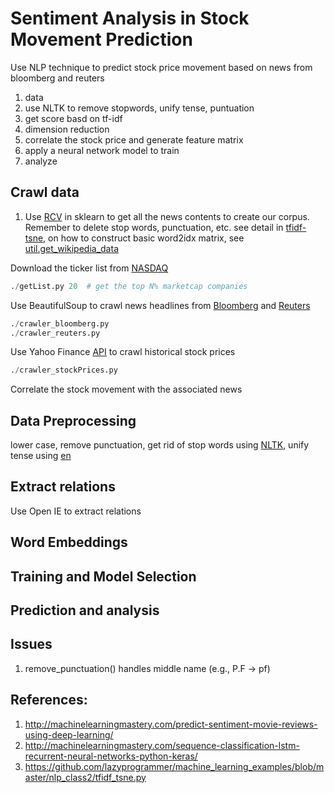 # Sentiment Analysis in Stock Movement Prediction
Use NLP technique to predict stock price movement based on news from bloomberg and reuters


1. data
2. use NLTK to remove stopwords, unify tense, puntuation
3. get score basd on tf-idf
4. dimension reduction
5. correlate the stock price and generate feature matrix
6. apply a neural network model to train
7. analyze


## Crawl data

1. Use [RCV](http://scikit-learn.org/stable/datasets/rcv1.html) in sklearn to get all the news contents to create our corpus. Remember to delete stop words, punctuation, etc. see detail in [tfidf-tsne](https://github.com/lazyprogrammer/machine_learning_examples/blob/master/nlp_class2/tfidf_tsne.py), on how to construct basic word2idx matrix, see [util.get_wikipedia_data](https://github.com/lazyprogrammer/machine_learning_examples/blob/master/rnn_class/util.py)

Download the ticker list from [NASDAQ](http://www.nasdaq.com/screening/companies-by-industry.aspx)

```python
./getList.py 20  # get the top N% marketcap companies
```

Use BeautifulSoup to crawl news headlines from [Bloomberg](http://www.bloomberg.com/search?query=goog&sort=time:desc) and [Reuters](http://www.reuters.com/finance/stocks/overview?symbol=FB.O)

```python
./crawler_bloomberg.py 
./crawler_reuters.py 
```

Use Yahoo Finance [API](https://pypi.python.org/pypi/yahoo-finance/1.1.4) to crawl historical stock prices

```python
./crawler_stockPrices.py
```

Correlate the stock movement with the associated news

## Data Preprocessing

lower case, remove punctuation, get rid of stop words using [NLTK](http://www.nltk.org/), unify tense using [en](https://www.nodebox.net/code/index.php/Linguistics#verb_conjugation)

## Extract relations

Use Open IE to extract relations

## Word Embeddings

## Training and Model Selection

## Prediction and analysis


## Issues
1. remove_punctuation() handles middle name (e.g., P.F -> pf)

## References:
1. http://machinelearningmastery.com/predict-sentiment-movie-reviews-using-deep-learning/
2. http://machinelearningmastery.com/sequence-classification-lstm-recurrent-neural-networks-python-keras/
3. https://github.com/lazyprogrammer/machine_learning_examples/blob/master/nlp_class2/tfidf_tsne.py
